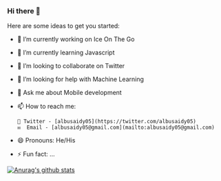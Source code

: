 ### Hi there 👋

Here are some ideas to get you started:

- 🔭 I’m currently working on Ice On The Go
- 🌱 I’m currently learning Javascript
- 👯 I’m looking to collaborate on Twitter
- 🤔 I’m looking for help with Machine Learning
- 💬 Ask me about Mobile development
- 📫 How to reach me: 

      📱 Twitter - [albusaidy05](https://twitter.com/albusaidy05) 
      ✉️  Email - [albusaidy05@gmail.com](mailto:albusaidy05@gmail.com)  
      
- 😄 Pronouns: He/His
- ⚡ Fun fact: ...


[![Anurag's github stats](https://github-readme-stats.vercel.app/api?username=albusaidy05&theme=dark&show_icons=true)](https://github.com/anuraghazra/github-readme-stats)


